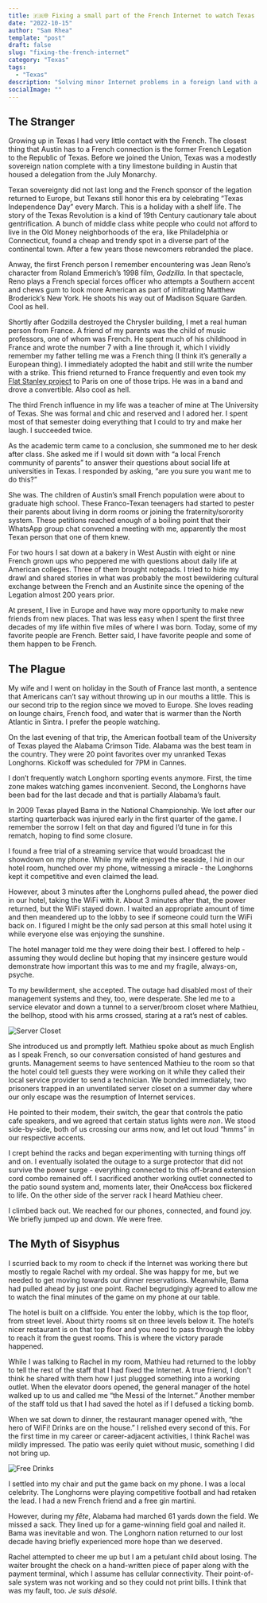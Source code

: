 ```yaml
---
title: 🇫🇷🌐 Fixing a small part of the French Internet to watch Texas lose
date: "2022-10-15"
author: "Sam Rhea"
template: "post"
draft: false
slug: "fixing-the-french-internet"
category: "Texas"
tags:
  - "Texas"
description: "Solving minor Internet problems in a foreign land with a new friend."
socialImage: ""
---
```


## The Stranger
Growing up in Texas I had very little contact with the French. The closest thing that Austin has to a French connection is the former French Legation to the Republic of Texas. Before we joined the Union, Texas was a modestly sovereign nation complete with a tiny limestone building in Austin that housed a delegation from the July Monarchy.

Texan sovereignty did not last long and the French sponsor of the legation returned to Europe, but Texans still honor this era by celebrating “Texas Independence Day” every March. This is a holiday with a shelf life. The story of the Texas Revolution is a kind of 19th Century cautionary tale about gentrification. A bunch of middle class white people who could not afford to live in the Old Money neighborhoods of the era, like Philadelphia or Connecticut, found a cheap and trendy spot in a diverse part of the continental town. After a few years those newcomers rebranded the place.

Anway, the first French person I remember encountering was Jean Reno’s character from Roland Emmerich’s 1998 film, *Godzilla*. In that spectacle, Reno plays a French special forces officer who attempts a Southern accent and chews gum to look more American as part of infiltrating Matthew Broderick’s New York. He shoots his way out of Madison Square Garden. Cool as hell.

Shortly after Godzilla destroyed the Chrysler building, I met a real human person from France. A friend of my parents was the child of music professors, one of whom was French. He spent much of his childhood in France and wrote the number 7 with a line through it, which I vividly remember my father telling me was a French thing (I think it’s generally a European thing). I immediately adopted the habit and still write the number with a strike. This friend returned to France frequently and even took my [Flat Stanley project](https://en.wikipedia.org/wiki/Flat_Stanley) to Paris on one of those trips. He was in a band and drove a convertible. Also cool as hell.

The third French influence in my life was a teacher of mine at The University of Texas. She was formal and chic and reserved and I adored her. I spent most of that semester doing everything that I could to try and make her laugh. I succeeded twice.

As the academic term came to a conclusion, she summoned me to her desk after class. She asked me if I would sit down with “a local French community of parents” to answer their questions about social life at universities in Texas. I responded by asking, “are you sure you want me to do this?”

She was. The children of Austin’s small French population were about to graduate high school. These Franco-Texan teenagers had started to pester their parents about living in dorm rooms or joining the fraternity/sorority system. These petitions reached enough of a boiling point that their WhatsApp group chat convened a meeting with me, apparently the most Texan person that one of them knew.

For two hours I sat down at a bakery in West Austin with eight or nine French grown ups who peppered me with questions about daily life at American colleges. Three of them brought notepads. I tried to hide my drawl and shared stories in what was probably the most bewildering cultural exchange between the French and an Austinite since the opening of the Legation almost 200 years prior.

At present, I live in Europe and have way more opportunity to make new friends from new places. That was less easy when I spent the first three decades of my life within five miles of where I was born. Today, some of my favorite people are French. Better said, I have favorite people and some of them happen to be French.

## The Plague
My wife and I went on holiday in the South of France last month, a sentence that Americans can’t say without throwing up in our mouths a little. This is our second trip to the region since we moved to Europe. She loves reading on lounge chairs, French food, and water that is warmer than the North Atlantic in Sintra. I prefer the people watching.

On the last evening of that trip, the American football team of the University of Texas played the Alabama Crimson Tide. Alabama was the best team in the country. They were 20 point favorites over my unranked Texas Longhorns. Kickoff was scheduled for 7PM in Cannes.

I don’t frequently watch Longhorn sporting events anymore. First, the time zone makes watching games inconvenient. Second, the Longhorns have been bad for the last decade and that is partially Alabama’s fault.

In 2009 Texas played Bama in the National Championship. We lost after our starting quarterback was injured early in the first quarter of the game. I remember the sorrow I felt on that day and figured I’d tune in for this rematch, hoping to find some closure.

I found a free trial of a streaming service that would broadcast the showdown on my phone. While my wife enjoyed the seaside, I hid in our hotel room, hunched over my phone, witnessing a miracle - the Longhorns kept it competitive and even claimed the lead.

However, about 3 minutes after the Longhorns pulled ahead, the power died in our hotel, taking the WiFi with it. About 3 minutes after that, the power returned, but the WiFi stayed down. I waited an appropriate amount of time and then meandered up to the lobby to see if someone could turn the WiFi back on. I figured I might be the only sad person at this small hotel using it while everyone else was enjoying the sunshine.

The hotel manager told me they were doing their best. I offered to help - assuming they would decline but hoping that my insincere gesture would demonstrate how important this was to me and my fragile, always-on, psyche.

To my bewilderment, she accepted. The outage had disabled most of their management systems and they, too, were desperate. She led me to a service elevator and down a tunnel to a server/broom closet where Mathieu, the bellhop, stood with his arms crossed, staring at a rat’s nest of cables.

![Server Closet](../../../static/media/post-images/french-internet/server-closet.jpeg)

She introduced us and promptly left. Mathieu spoke about as much English as I speak French, so our conversation consisted of hand gestures and grunts. Management seems to have sentenced Mathieu to the room so that the hotel could tell guests they were working on it while they called their local service provider to send a technician. We bonded immediately, two prisoners trapped in an unventilated server closet on a summer day where our only escape was the resumption of Internet services.

He pointed to their modem, their switch, the gear that controls the patio cafe speakers, and we agreed that certain status lights were *non*. We stood side-by-side, both of us crossing our arms now, and let out loud “hmms” in our respective accents.

I crept behind the racks and began experimenting with turning things off and on. I eventually isolated the outage to a surge protector that did not survive the power surge - everything connected to this off-brand extension cord combo remained off. I sacrificed another working outlet connected to the patio sound system and, moments later, their OneAccess box flickered to life. On the other side of the server rack I heard Mathieu cheer.

I climbed back out. We reached for our phones, connected, and found joy. We briefly jumped up and down. We were free.

## The Myth of Sisyphus
I scurried back to my room to check if the Internet was working there but mostly to regale Rachel with my ordeal. She was happy for me, but we needed to get moving towards our dinner reservations. Meanwhile, Bama had pulled ahead by just one point. Rachel begrudgingly agreed to allow me to watch the final minutes of the game on my phone at our table.

The hotel is built on a cliffside. You enter the lobby, which is the top floor, from street level. About thirty rooms sit on three levels below it. The hotel’s nicer restaurant is on that top floor and you need to pass through the lobby to reach it from the guest rooms. This is where the victory parade happened.

While I was talking to Rachel in my room, Mathieu had returned to the lobby to tell the rest of the staff that I had fixed the Internet. A true friend, I don't think he shared with them how I just plugged something into a working outlet. When the elevator doors opened, the general manager of the hotel walked up to us and called me “the Messi of the Internet.” Another member of the staff told us that I had saved the hotel as if I defused a ticking bomb.

When we sat down to dinner, the restaurant manager opened with, “the hero of WiFi! Drinks are on the house.” I relished every second of this. For the first time in my career or career-adjacent activities, I think Rachel was mildly impressed. The patio was eerily quiet without music, something I did not bring up.

![Free Drinks](../../../static/media/post-images/french-internet/free-drinks.jpeg)

I settled into my chair and put the game back on my phone. I was a local celebrity. The Longhorns were playing competitive football and had retaken the lead. I had a new French friend and a free gin martini.

However, during my *fête*, Alabama had marched 61 yards down the field. We missed a sack. They lined up for a game-winning field goal and nailed it. Bama was inevitable and won. The Longhorn nation returned to our lost decade having briefly experienced more hope than we deserved.

Rachel attempted to cheer me up but I am a petulant child about losing. The waiter brought the check on a hand-written piece of paper along with the payment terminal, which I assume has cellular connectivity. Their point-of-sale system was not working and so they could not print bills. I think that was my fault, too. *Je suis désolé.*
